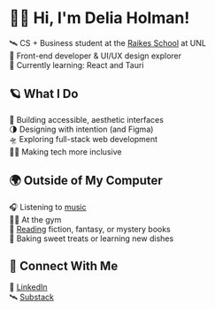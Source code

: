 # 👩‍🚀 Hi, I'm Delia Holman!

🛰️ CS + Business student at the [Raikes School](https://raikes.unl.edu/) at UNL  
💫 Front-end developer & UI/UX design explorer  
🌙 Currently learning: React and Tauri  

## 🪐 What I Do
🌠 Building accessible, aesthetic interfaces  
🌗 Designing with intention (and Figma)  
🛸 Exploring full-stack web development  
🧑‍🚀 Making tech more inclusive  

## 🌍 Outside of My Computer
🎧 Listening to [music](https://open.spotify.com/user/89mrx6pml76w3r9m5sz1wns5p?si=iluurgDlShakZFQkYDPi8g)   
🏋️‍♀️ At the gym  
📖 [Reading](goodreads.com/8lairrr) fiction, fantasy, or mystery books  
🍪 Baking sweet treats or learning new dishes  

## 📡 Connect With Me
🌠 [LinkedIn](https://linkedin.com/in/deliaholman)      
🛰️ [Substack](https://substack.com/@8lairrr/posts?utm_campaign=unknown&utm_medium=web)  
